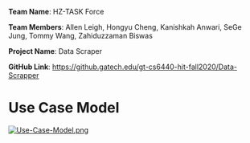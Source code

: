 **Team Name**: HZ-TASK Force 

**Team Members**: Allen Leigh, Hongyu Cheng, Kanishkah Anwari, SeGe Jung, Tommy Wang, Zahiduzzaman Biswas 

**Project Name**: Data Scraper 

**GitHub Link**: https://github.gatech.edu/gt-cs6440-hit-fall2020/Data-Scrapper 

# Use Case Model
[![Use-Case-Model.png](https://i.postimg.cc/76qZGvZM/Use-Case-Model.png)](https://postimg.cc/06HsFBmb)
